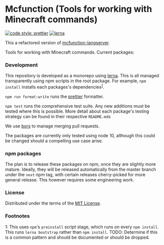 # Mcfunction (Tools for working with Minecraft commands)

[![code style: prettier](https://img.shields.io/badge/code_style-prettier-ff69b4.svg?style=flat-square)](https://github.com/prettier/prettier)
[![lerna](https://img.shields.io/badge/maintained%20with-lerna-cc00ff.svg?style=flat-square)](https://lernajs.io/)

This a refactored version of
[mcfunction-langserver](https://github.com/Levertion/mcfunction-langserver).

Tools for working with Minecraft commands. Current packages:

<!-- TODO: Make these packages -->
<!-- - minecraft-command-parser: A parser for Minecraft commands. -->
<!-- - mcfunction-server: A language server frontend to command-parser -->
<!-- - mcfunction-verifier: A command line frontend to command-parser, which tests -->
<!-- - editors/vscode: A vscode extension using mcfunction-langserver.
    TODO: Determine if this should be in this repository -->
<!-- mc-nbt-paths: TODO: Check if @MrYurihi will allow us to move this into this repository -->
<!-- minecraft-json-schemas: JSON schemas for the JSON files used by minecraft -->

### Development

This repository is developed as a monorepo using [lerna](https://lernajs.io/).
This is all managed transparently using npm scripts in the root package. For
example, `npm install` installs each packages's
dependencies<sup>[1](#footnote1)</sup>.

`npm run format:write` runs the [prettier](https://github.com/prettier/prettier)
formatter.

<!-- TODO: Consider whether it is worthwhile installing a pre-commit hook
using [husky](https://github.com/typicode/husky). -->

`npm test` runs the comprehensive <!-- TODO: Make this true :P --> test suite.
Any new additions must be tested where this is possible. More detail about each
package's testing strategy can be found in their respective `README.md`s

We use [bors](https://bors.tech/) to manage merging pull requests.

<!-- TODO: set this up on Github -->

The packages are currently only tested using node 10, although this could be
changed should a compelling use case arise.

### npm packages

The plan is to release these packages on npm, once they are slightly more
mature. Ideally, they will be released automatically from the master branch
under the `next` npm tag, with certain releases cherry-picked for more general
release. This however requires some engineering work.

### License

Distributed under the terms of the [MIT License](LICENSE).

<!-- json-schemas and nbt-paths are instead licensed under creative commons licenses -->

### Footnotes

<a id="footnote1">1</a>: This uses `npm`'s `preinstall` script stage, which runs
on every `npm install`. This runs `lerna bootstrap` rather than `npm install`.
TODO: Determine if this is a common pattern and should be documented or should
be dropped.
